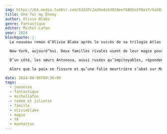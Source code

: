 ```yaml
---
img: https://64.media.tumblr.com/b32d7c2ad9eda5d024eef6895e2f0a1f/5a58165d1de68059-00/s640x960/ed21cd78bbeee9b4b8fdb2a189e6887d66199463.jpg
title: One for my Enemy
author: Olivie Blake
genre: Fantastique
editor: Michel Lafon
year: 2024
blockquote: |-
  Le nouveau roman d’Olivie Blake après le succès de sa trilogie Atlas Si

  New York, aujourd’hui. Deux familles rivales usent de leur magie pour garder le contrôle de leurs empires criminels

  D’un côté, les sœurs Antonova, aussi rusées qu’impitoyables, répondent aux ordres de leur matriarche Baba Yaga. De l’autre, les influents frères Fedorov sont au service de leur père, le dangereux criminel Koschei l’Immortel

  Alors que la paix se fissure et qu’une folie meurtrière s’abat sur Manhattan, une passion secrète pourra-t-elle inverser le destin ?

date: 2024-06-06T09:36:00
tags:
  - jeunesse
  - fantastique
  - michellafon
  - roméo et juliette
  - famille
  - olivieblake
  - magie
  - YA
  - manhattan
---
```

